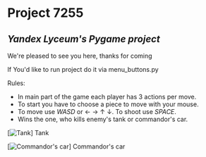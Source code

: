 # Project 7255
## _Yandex Lyceum's Pygame project_

We're pleased to see you here, thanks for coming

If You'd like to run project do it via menu_buttons.py

Rules:

-  In main part of the game each player has 3 actions per move. 
-  To start you have to choose a piece to move with your mouse.
-  To move use _WASD_ or ← → ↑ ↓. To shoot use _SPACE_.
- Wins the one, who kills enemy's tank or commandor's car.


[![Tank](https://github.com/AgoS01/Project_7255/blob/develop/data/7.png?raw=true)]
Tank

[![Commandor's car](https://github.com/AgoS01/Project_7255/blob/develop/data/9.png?raw=true)]
Commandor's car
